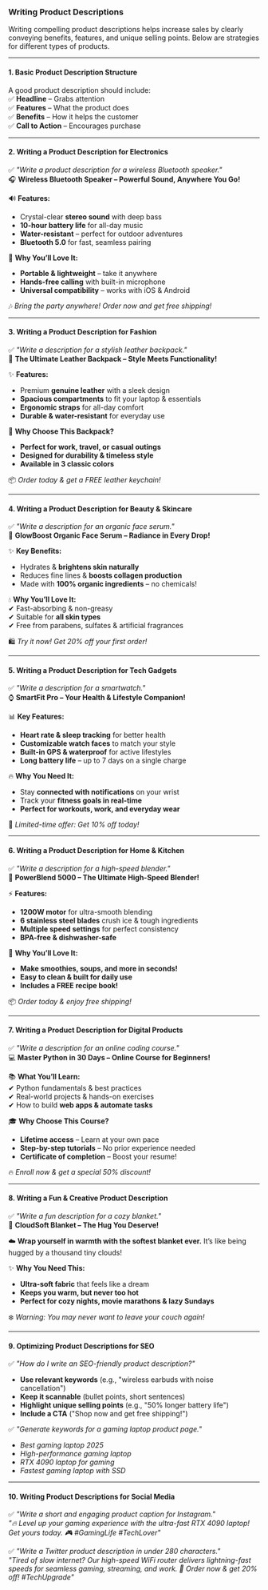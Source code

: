 ### Writing Product Descriptions  

Writing compelling product descriptions helps increase sales by clearly conveying benefits, features, and unique selling points. Below are strategies for different types of products.

---

#### 1. Basic Product Description Structure  
A good product description should include:  
✅ **Headline** – Grabs attention  
✅ **Features** – What the product does  
✅ **Benefits** – How it helps the customer  
✅ **Call to Action** – Encourages purchase  

---

#### 2. Writing a Product Description for Electronics  
✅ *"Write a product description for a wireless Bluetooth speaker."*  
🎧 **Wireless Bluetooth Speaker – Powerful Sound, Anywhere You Go!**  

🔊 **Features:**  
- Crystal-clear **stereo sound** with deep bass  
- **10-hour battery life** for all-day music  
- **Water-resistant** – perfect for outdoor adventures  
- **Bluetooth 5.0** for fast, seamless pairing  

🚀 **Why You’ll Love It:**  
- **Portable & lightweight** – take it anywhere  
- **Hands-free calling** with built-in microphone  
- **Universal compatibility** – works with iOS & Android  

🎶 *Bring the party anywhere! Order now and get free shipping!*  

---

#### 3. Writing a Product Description for Fashion  
✅ *"Write a description for a stylish leather backpack."*  
👜 **The Ultimate Leather Backpack – Style Meets Functionality!**  

✨ **Features:**  
- Premium **genuine leather** with a sleek design  
- **Spacious compartments** to fit your laptop & essentials  
- **Ergonomic straps** for all-day comfort  
- **Durable & water-resistant** for everyday use  

💼 **Why Choose This Backpack?**  
- **Perfect for work, travel, or casual outings**  
- **Designed for durability & timeless style**  
- **Available in 3 classic colors**  

📦 *Order today & get a FREE leather keychain!*  

---

#### 4. Writing a Product Description for Beauty & Skincare  
✅ *"Write a description for an organic face serum."*  
🌿 **GlowBoost Organic Face Serum – Radiance in Every Drop!**  

✨ **Key Benefits:**  
- Hydrates & **brightens skin naturally**  
- Reduces fine lines & **boosts collagen production**  
- Made with **100% organic ingredients** – no chemicals!  

💧 **Why You’ll Love It:**  
✔ Fast-absorbing & non-greasy  
✔ Suitable for **all skin types**  
✔ Free from parabens, sulfates & artificial fragrances  

🛍️ *Try it now! Get 20% off your first order!*  

---

#### 5. Writing a Product Description for Tech Gadgets  
✅ *"Write a description for a smartwatch."*  
⌚ **SmartFit Pro – Your Health & Lifestyle Companion!**  

📊 **Key Features:**  
- **Heart rate & sleep tracking** for better health  
- **Customizable watch faces** to match your style  
- **Built-in GPS & waterproof** for active lifestyles  
- **Long battery life** – up to 7 days on a single charge  

🔥 **Why You Need It:**  
- Stay **connected with notifications** on your wrist  
- Track your **fitness goals in real-time**  
- **Perfect for workouts, work, and everyday wear**  

🛒 *Limited-time offer: Get 10% off today!*  

---

#### 6. Writing a Product Description for Home & Kitchen  
✅ *"Write a description for a high-speed blender."*  
🥤 **PowerBlend 5000 – The Ultimate High-Speed Blender!**  

⚡ **Features:**  
- **1200W motor** for ultra-smooth blending  
- **6 stainless steel blades** crush ice & tough ingredients  
- **Multiple speed settings** for perfect consistency  
- **BPA-free & dishwasher-safe**  

🍓 **Why You’ll Love It:**  
- **Make smoothies, soups, and more in seconds!**  
- **Easy to clean & built for daily use**  
- **Includes a FREE recipe book!**  

📦 *Order today & enjoy free shipping!*  

---

#### 7. Writing a Product Description for Digital Products  
✅ *"Write a description for an online coding course."*  
💻 **Master Python in 30 Days – Online Course for Beginners!**  

📚 **What You’ll Learn:**  
✔ Python fundamentals & best practices  
✔ Real-world projects & hands-on exercises  
✔ How to build **web apps & automate tasks**  

🎓 **Why Choose This Course?**  
- **Lifetime access** – Learn at your own pace  
- **Step-by-step tutorials** – No prior experience needed  
- **Certificate of completion** – Boost your resume!  

🔥 *Enroll now & get a special 50% discount!*  

---

#### 8. Writing a Fun & Creative Product Description  
✅ *"Write a fun description for a cozy blanket."*  
🛌 **CloudSoft Blanket – The Hug You Deserve!**  

☁️ **Wrap yourself in warmth with the softest blanket ever.** It’s like being hugged by a thousand tiny clouds!  

✨ **Why You Need This:**  
- **Ultra-soft fabric** that feels like a dream  
- **Keeps you warm, but never too hot**  
- **Perfect for cozy nights, movie marathons & lazy Sundays**  

❄️ *Warning: You may never want to leave your couch again!*  

---

#### 9. Optimizing Product Descriptions for SEO  
✅ *"How do I write an SEO-friendly product description?"*  
- **Use relevant keywords** (e.g., "wireless earbuds with noise cancellation")  
- **Keep it scannable** (bullet points, short sentences)  
- **Highlight unique selling points** (e.g., "50% longer battery life")  
- **Include a CTA** ("Shop now and get free shipping!")  

✅ *"Generate keywords for a gaming laptop product page."*  
- *Best gaming laptop 2025*  
- *High-performance gaming laptop*  
- *RTX 4090 laptop for gaming*  
- *Fastest gaming laptop with SSD*  

---

#### 10. Writing Product Descriptions for Social Media  
✅ *"Write a short and engaging product caption for Instagram."*  
*"🔥 Level up your gaming experience with the ultra-fast RTX 4090 laptop! Get yours today. 🎮 #GamingLife #TechLover"*  

✅ *"Write a Twitter product description in under 280 characters."*  
*"Tired of slow internet? Our high-speed WiFi router delivers lightning-fast speeds for seamless gaming, streaming, and work. 🚀 Order now & get 20% off! #TechUpgrade"*  